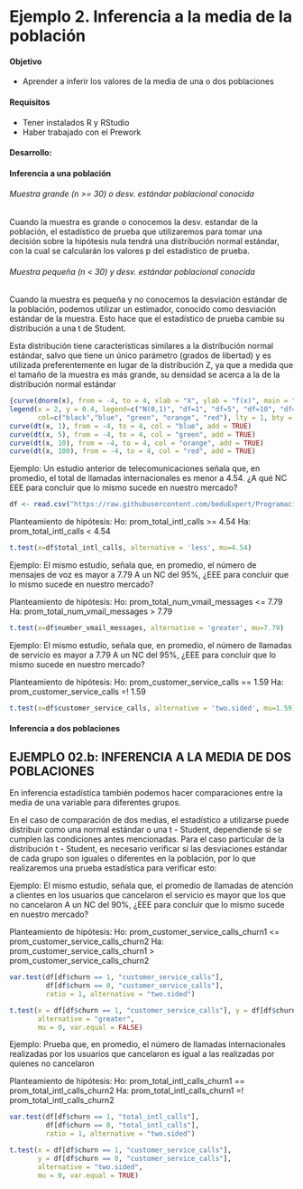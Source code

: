 # Ejemplo 2. Inferencia a la media de la población

#### Objetivo

- Aprender a inferir los valores de la media de una o dos poblaciones

#### Requisitos

- Tener instalados R y RStudio
- Haber trabajado con el Prework

#### Desarrollo:

#### Inferencia a una población

###### Muestra grande (n >= 30) o desv. estándar poblacional conocida
Cuando la muestra es grande o conocemos la desv. estandar de la población, el estadístico 
de prueba que utilizaremos para tomar una decisión sobre la hipótesis nula tendrá 
una distribución normal estándar, con la cual se calcularán los valores p del 
estadístico de prueba.

###### Muestra pequeña (n < 30) y desv. estándar poblacional conocida
Cuando la muestra es pequeña y no conocemos la desviación estándar de la población, 
podemos utilizar un estimador, conocido como desviación estándar de la muestra. 
Esto hace que el estadístico de prueba cambie su distribución a una t de Student.

Esta distribución tiene características similares a la distribución normal estándar, 
salvo que tiene un único parámetro (grados de libertad) y es utilizada 
preferentemente en lugar de la distribución Z, ya que a medida que el tamaño de 
la muestra es más grande, su densidad se acerca a la de la distribución normal estándar
```R
{curve(dnorm(x), from = -4, to = 4, xlab = "X", ylab = "f(x)", main = "Distribución t - Student")
legend(x = 2, y = 0.4, legend=c("N(0,1)", "df=1", "df=5", "df=10", "df=100"),
       col=c("black","blue", "green", "orange", "red"), lty = 1, bty = "n", cex=0.8)}
curve(dt(x, 1), from = -4, to = 4, col = "blue", add = TRUE)
curve(dt(x, 5), from = -4, to = 4, col = "green", add = TRUE)
curve(dt(x, 10), from = -4, to = 4, col = "orange", add = TRUE)
curve(dt(x, 100), from = -4, to = 4, col = "red", add = TRUE)
```

Ejemplo: Un estudio anterior de telecomunicaciones señala que, en promedio, el 
total de llamadas internacionales es menor a 4.54. ¿A qué NC EEE para concluir 
que lo mismo sucede en nuestro mercado?
```R
df <- read.csv("https://raw.githubusercontent.com/beduExpert/Programacion-R-Santander-2022/main/Sesion-03/Data/telecom_service.csv")
```

Planteamiento de hipótesis:
Ho: prom_total_intl_calls >= 4.54
Ha: prom_total_intl_calls < 4.54
```R
t.test(x=df$total_intl_calls, alternative = 'less', mu=4.54)
```

Ejemplo: El mismo estudio, señala que, en promedio, el número de mensajes de voz 
es mayor a 7.79 A un NC del 95%, ¿EEE para concluir que lo mismo sucede en nuestro mercado?

Planteamiento de hipótesis:
Ho: prom_total_num_vmail_messages <= 7.79
Ha: prom_total_num_vmail_messages > 7.79
```R
t.test(x=df$number_vmail_messages, alternative = 'greater', mu=7.79)
```

Ejemplo: El mismo estudio, señala que, en promedio, el número de llamadas de servicio 
es mayor a 7.79 A un NC del 95%, ¿EEE para concluir que lo mismo sucede en nuestro mercado?

Planteamiento de hipótesis:
Ho: prom_customer_service_calls == 1.59
Ha: prom_customer_service_calls =! 1.59
```R
t.test(x=df$customer_service_calls, alternative = 'two.sided', mu=1.59)
```
#### Inferencia a dos poblaciones

## EJEMPLO 02.b: INFERENCIA A LA MEDIA DE DOS POBLACIONES
En inferencia estadística también podemos hacer comparaciones entre la media de 
una variable para diferentes grupos.

En el caso de comparación de dos medias, el estadístico a utilizarse puede distribuir 
como una normal estándar o una t - Student, dependiende si se cumplen las condiciones 
antes mencionadas. Para el caso particular de la distribución t - Student, es necesario 
verificar si las desviaciones estándar de cada grupo son iguales o diferentes en 
la población, por lo que realizaremos una prueba estadística para verificar esto:

Ejemplo: El mismo estudio, señala que, el promedio de llamadas de atención a clientes
en los usuarios que cancelaron el servicio es mayor que los que no cancelaron
A un NC del 90%, ¿EEE para concluir que lo mismo sucede en nuestro mercado?

Planteamiento de hipótesis:
Ho: prom_customer_service_calls_churn1 <= prom_customer_service_calls_churn2 
Ha: prom_customer_service_calls_churn1 > prom_customer_service_calls_churn2
```R
var.test(df[df$churn == 1, "customer_service_calls"], 
         df[df$churn == 0, "customer_service_calls"], 
         ratio = 1, alternative = "two.sided")

t.test(x = df[df$churn == 1, "customer_service_calls"], y = df[df$churn == 0, "customer_service_calls"],
       alternative = "greater",
       mu = 0, var.equal = FALSE)
```

Ejemplo: Prueba que, en promedio, el número de llamadas internacionales realizadas 
por los usuarios que cancelaron es igual a las realizadas por quienes no cancelaron

Planteamiento de hipótesis:
Ho: prom_total_intl_calls_churn1 == prom_total_intl_calls_churn2 
Ha: prom_total_intl_calls_churn1 =! prom_total_intl_calls_churn2
```R
var.test(df[df$churn == 1, "total_intl_calls"], 
         df[df$churn == 0, "total_intl_calls"], 
         ratio = 1, alternative = "two.sided")

t.test(x = df[df$churn == 1, "customer_service_calls"], 
       y = df[df$churn == 0, "customer_service_calls"],
       alternative = "two.sided",
       mu = 0, var.equal = TRUE)
```
